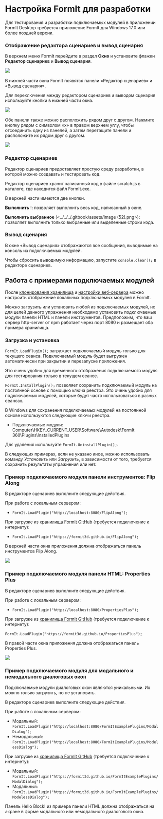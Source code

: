 # Настройка FormIt для разработки

Для тестирования и разработки подключаемых модулей в приложении FormIt Desktop требуется приложение FormIt для Windows 17.0 или более поздней версии.

### **Отображение редактора сценариев и вывод сценария**

В верхнем меню FormIt перейдите в раздел **Окно** и установите флажки **Редактор сценариев** и **Вывод сценария**.

![](https://formit3d.github.io/FormItExamplePlugins/docs/images/EnableDevelopmentWindows.PNG)

В нижней части окна FormIt появятся панели «Редактор сценариев» и «Вывод сценария».

Для переключения между редактором сценариев и выводом сценария используйте кнопки в нижней части окна.

![](https://formit3d.github.io/FormItExamplePlugins/docs/images/ScriptEditorDefaultState.PNG)

Обе панели также можно расположить рядом друг с другом. Нажмите кнопку рядом с символом «x» в правом верхнем углу, чтобы отсоединить одну из панелей, а затем перетащите панели и расположите их рядом друг с другом.

![](https://formit3d.github.io/FormItExamplePlugins/docs/images/ScriptEditor+ScriptOutputConfiguration.gif)

### **Редактор сценариев**

Редактор сценариев предоставляет простую среду разработки, в которой можно создавать и тестировать код.

Редактор сценариев хранит записанный код в файле scratch.js в каталоге, где находится файл FormIt.exe.

В верхней части имеются две кнопки.

**Выполнить** \![](<../../../.gitbook/assets/image (8) (1).png>): позволяет выполнить весь код, написанный в окне.

**Выполнить выбранное** (<../../../.gitbook/assets/image (52).png>): позволяет выполнить только выбранные или выделенные строки кода.

### **Вывод сценария**

В окне «Вывод сценария» отображаются все сообщения, выводимые на консоль из подключаемых модулей.

Чтобы сбросить выводимую информацию, запустите `console.clear();` в редакторе сценариев.

## Работа с примерами подключаемых модулей

После [клонирования хранилища](cloning-a-sample-plugin.md) и [настройки веб-сервера](hosting-a-plugin-on-a-local-server.md) можно настроить отображение локальных подключаемых модулей в FormIt.

Можно загрузить или установить любой из подключаемых модулей, но для целей данного упражнения необходимо установить подключаемые модули панели HTML и панели инструментов. Предположим, что ваш сервер http-server от npm работает через порт 8080 и размещает оба примера хранилища.

### **Загрузка и установка**

`FormIt.LoadPlugin();` загружает подключаемый модуль только для текущего сеанса. Подключаемый модуль будет выгружен автоматически при закрытии и перезапуске приложения.

Это очень удобно для временного отображения подключаемого модуля для тестирования только в текущем сеансе.

`FormIt.InstallPlugin();` позволяет сохранить подключаемый модуль на постоянной основе с помощью ключа реестра. Это очень удобно для подключаемых модулей, которые будут часто использоваться в разных сеансах.

В Windows для сохранения подключаемых модулей на постоянной основе используются следующие ключи реестра.

* Подключаемые модули: Computer\\HKEY_CURRENT_USER\\Software\\Autodesk\\FormIt 360\\Plugins\\InstalledPlugins

Для удаления используйте `FormIt.UninstallPlugin();`.

В следующих примерах, если не указано иное, можно использовать команду _Установить_ или _Загрузить_, в зависимости от того, требуется сохранить результаты упражнения или нет.

### **Пример подключаемого модуля панели инструментов: Flip Along**

В редакторе сценариев выполните следующие действия.

При работе с локальным сервером:

* `FormIt.LoadPlugin("http://localhost:8080/FlipAlong");`

При загрузке из [хранилища FormIt GitHub](https://github.com/FormIt3D/) (требуется подключение к интернету):

* `FormIt.LoadPlugin("https://formit3d.github.io/FlipAlong");`

В верхней части окна приложения должна отображаться панель инструментов Flip Along.

![](https://formit3d.github.io/FormItExamplePlugins/docs/images/FlipAlongToolbar.PNG)

### **Пример подключаемого модуля панели HTML: Properties Plus**

В редакторе сценариев выполните следующие действия.

При работе с локальным сервером:

* `FormIt.LoadPlugin("http://localhost:8080/PropertiesPlus");`

При загрузке из [хранилища FormIt GitHub](https://github.com/FormIt3D/) (требуется подключение к интернету):

`FormIt.LoadPlugin("https://formit3d.github.io/PropertiesPlus");`

В правой части окна приложения должна отображаться панель Properties Plus.

![](https://formit3d.github.io/FormItExamplePlugins/docs/images/PropertiesPlusPanel.png)

### **Пример подключаемого модуля для модального и немодального диалоговых окон**

Подключаемые модули диалоговых окон являются уникальными. Их можно только загрузить, но не установить.

В редакторе сценариев выполните следующие действия.

При работе с локальным сервером:

* Модальный: `FormIt.LoadPlugin("http://localhost:8080/FormItExamplePlugins/ModalDialog");`
* Немодальный: `FormIt.LoadPlugin("http://localhost:8080/FormItExamplePlugins/ModelessDialog");`

При загрузке из [хранилища FormIt GitHub](https://github.com/FormIt3D/) (требуется подключение к интернету):

* Модальный: `FormIt.LoadPlugin("https://formit3d.github.io/FormItExamplePlugins/ModalDialog");`
* Модальный: `FormIt.LoadPlugin("https://formit3d.github.io/FormItExamplePlugins/ModelessDialog");`

Панель Hello Block! из примера панели HTML должна отображаться на экране в форме модального или немодального диалогового окна.
